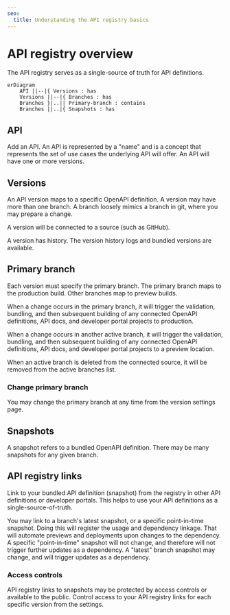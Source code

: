 ```yaml
---
seo:
  title: Understanding the API registry basics
---
```


# API registry overview

The API registry serves as a single-source of truth for API definitions.

```mermaid
erDiagram
    API ||--|{ Versions : has
    Versions ||--|{ Branches : has
    Branches }|..|| Primary-branch : contains
    Branches ||..|{ Snapshots : has
```

## API

Add an API.
An API is represented by a "name" and is a concept that represents the set of use cases the underlying API will offer.
An API will have one or more versions.

## Versions

An API version maps to a specific OpenAPI definition.
A version may have more than one branch.
A branch loosely mimics a branch in git, where you may prepare a change.

A version will be connected to a source (such as GitHub).

A version has history. The version history logs and bundled versions are available.

## Primary branch

Each version must specify the primary branch.
The primary branch maps to the production build.
Other branches map to preview builds.

When a change occurs in the primary branch, it will trigger the validation, bundling, and then subsequent building of any connected OpenAPI definitions, API docs, and developer portal projects to production.

When a change occurs in another active branch, it will trigger the validation, bundling, and then subsequent building of any connected OpenAPI definitions, API docs, and developer portal projects to a preview location.

When an active branch is deleted from the connected source, it will be removed from the active branches list.

### Change primary branch

You may change the primary branch at any time from the version settings page.

## Snapshots

A snapshot refers to a bundled OpenAPI definition.
There may be many snapshots for any given branch.

## API registry links

Link to your bundled API definition (snapshot) from the registry in other API definitions or developer portals.
This helps to use your API definitions as a single-source-of-truth.

You may link to a branch's latest snapshot, or a specific point-in-time snapshot.
Doing this will register the usage and dependency linkage.
That will automate previews and deployments upon changes to the dependency.
A specific "point-in-time" snapshot will not change, and therefore will not trigger further updates as a dependency.
A "latest" branch snapshot may change, and will trigger updates as a dependency.

### Access controls

API registry links to snapshots may be protected by access controls or available to the public.
Control access to your API registry links for each specific version from the settings.
